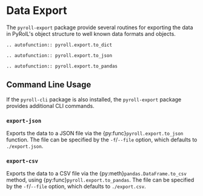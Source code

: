 # Data Export

The `pyroll-export` package provide several routines for exporting the data in PyRolL's object structure to well known data formats and objects.

```{eval-rst}
.. autofunction:: pyroll.export.to_dict
```

```{eval-rst}
.. autofunction:: pyroll.export.to_json
```

```{eval-rst}
.. autofunction:: pyroll.export.to_pandas
```

## Command Line Usage

If the `pyroll-cli` package is also installed, the `pyroll-export` package provides additional CLI commands.

### `export-json`

Exports the data to a JSON file via the {py:func}`pyroll.export.to_json` function.
The file can be specified by the `-f`/`--file` option, which defaults to `./export.json`.

### `export-csv`

Exports the data to a CSV file via the {py:meth}`pandas.DataFrame.to_csv` method, using {py:func}`pyroll.export.to_pandas`.
The file can be specified by the `-f`/`--file` option, which defaults to `./export.csv`.